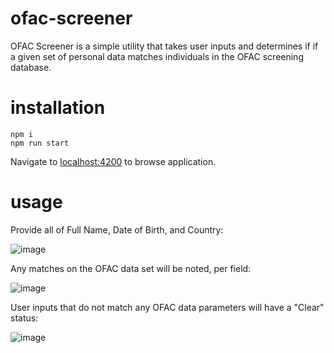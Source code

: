 # ofac-screener

OFAC Screener is a simple utility that takes user inputs and determines if if a given set of personal data matches individuals in the OFAC screening database.

# installation
```
npm i
npm run start
```

Navigate to [localhost:4200](http://localhost:4200) to browse application.

# usage

Provide all of Full Name, Date of Birth, and Country:

![image](https://github.com/user-attachments/assets/5fabc9fa-3d23-4080-81a3-86c2faefaf80)

Any matches on the OFAC data set will be noted, per field:

![image](https://github.com/user-attachments/assets/7ecd79d7-ba26-4b75-9cf3-a63446cc876c)

User inputs that do not match any OFAC data parameters will have a "Clear" status:

![image](https://github.com/user-attachments/assets/42162479-06ab-400a-bf15-069256d13f83)
